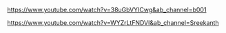 https://www.youtube.com/watch?v=38uGbVYICwg&ab_channel=b001

https://www.youtube.com/watch?v=WYZrLtFNDVI&ab_channel=Sreekanth



